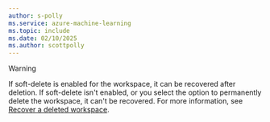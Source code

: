 ```yaml
---
author: s-polly
ms.service: azure-machine-learning
ms.topic: include
ms.date: 02/10/2025
ms.author: scottpolly
---
```


> [!WARNING]
> If soft-delete is enabled for the workspace, it can be recovered after deletion. If soft-delete isn't enabled, or you select the option to permanently delete the workspace, it can't be recovered. For more information, see [Recover a deleted workspace](../concept-soft-delete.md).